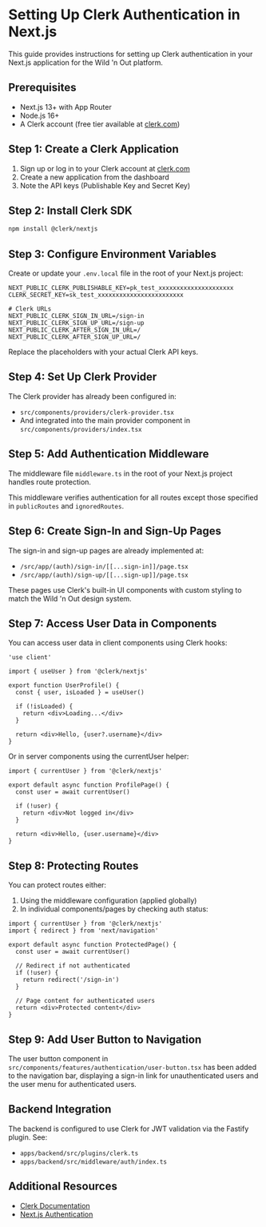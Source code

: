 # Setting Up Clerk Authentication in Next.js

This guide provides instructions for setting up Clerk authentication in your Next.js application for the Wild 'n Out platform.

## Prerequisites

- Next.js 13+ with App Router
- Node.js 16+
- A Clerk account (free tier available at [clerk.com](https://clerk.com))

## Step 1: Create a Clerk Application

1. Sign up or log in to your Clerk account at [clerk.com](https://clerk.com)
2. Create a new application from the dashboard
3. Note the API keys (Publishable Key and Secret Key)

## Step 2: Install Clerk SDK

```bash
npm install @clerk/nextjs
```

## Step 3: Configure Environment Variables

Create or update your `.env.local` file in the root of your Next.js project:

```
NEXT_PUBLIC_CLERK_PUBLISHABLE_KEY=pk_test_xxxxxxxxxxxxxxxxxxxxx
CLERK_SECRET_KEY=sk_test_xxxxxxxxxxxxxxxxxxxxxxxx

# Clerk URLs
NEXT_PUBLIC_CLERK_SIGN_IN_URL=/sign-in
NEXT_PUBLIC_CLERK_SIGN_UP_URL=/sign-up
NEXT_PUBLIC_CLERK_AFTER_SIGN_IN_URL=/
NEXT_PUBLIC_CLERK_AFTER_SIGN_UP_URL=/
```

Replace the placeholders with your actual Clerk API keys.

## Step 4: Set Up Clerk Provider

The Clerk provider has already been configured in:
- `src/components/providers/clerk-provider.tsx`
- And integrated into the main provider component in `src/components/providers/index.tsx`

## Step 5: Add Authentication Middleware

The middleware file `middleware.ts` in the root of your Next.js project handles route protection.

This middleware verifies authentication for all routes except those specified in `publicRoutes` and `ignoredRoutes`.

## Step 6: Create Sign-In and Sign-Up Pages

The sign-in and sign-up pages are already implemented at:
- `/src/app/(auth)/sign-in/[[...sign-in]]/page.tsx`
- `/src/app/(auth)/sign-up/[[...sign-up]]/page.tsx`

These pages use Clerk's built-in UI components with custom styling to match the Wild 'n Out design system.

## Step 7: Access User Data in Components

You can access user data in client components using Clerk hooks:

```tsx
'use client'

import { useUser } from '@clerk/nextjs'

export function UserProfile() {
  const { user, isLoaded } = useUser()
  
  if (!isLoaded) {
    return <div>Loading...</div>
  }
  
  return <div>Hello, {user?.username}</div>
}
```

Or in server components using the currentUser helper:

```tsx
import { currentUser } from '@clerk/nextjs'

export default async function ProfilePage() {
  const user = await currentUser()
  
  if (!user) {
    return <div>Not logged in</div>
  }
  
  return <div>Hello, {user.username}</div>
}
```

## Step 8: Protecting Routes

You can protect routes either:

1. Using the middleware configuration (applied globally)
2. In individual components/pages by checking auth status:

```tsx
import { currentUser } from '@clerk/nextjs'
import { redirect } from 'next/navigation'

export default async function ProtectedPage() {
  const user = await currentUser()
  
  // Redirect if not authenticated
  if (!user) {
    return redirect('/sign-in')
  }
  
  // Page content for authenticated users
  return <div>Protected content</div>
}
```

## Step 9: Add User Button to Navigation

The user button component in `src/components/features/authentication/user-button.tsx` has been added to the navigation bar, displaying a sign-in link for unauthenticated users and the user menu for authenticated users.

## Backend Integration

The backend is configured to use Clerk for JWT validation via the Fastify plugin. See:
- `apps/backend/src/plugins/clerk.ts`
- `apps/backend/src/middleware/auth/index.ts`

## Additional Resources

- [Clerk Documentation](https://clerk.com/docs)
- [Next.js Authentication](https://nextjs.org/docs/authentication)
